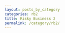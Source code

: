 ```yaml
---
layout: posts_by_category
categories: rb2
title: Risky Business 2
permalink: /category/rb2/
---
```

